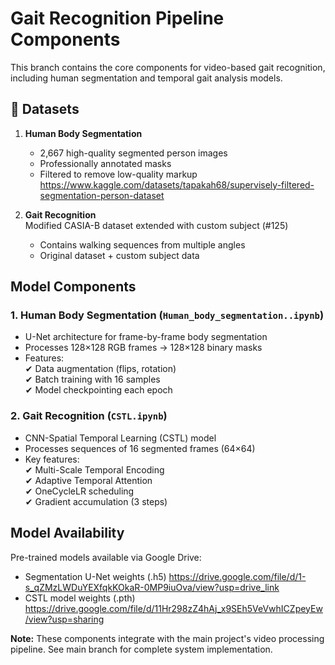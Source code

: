 # Gait Recognition Pipeline Components

This branch contains the core components for video-based gait recognition, including human segmentation and temporal gait analysis models.

## 📁 Datasets
1. **Human Body Segmentation**  
   - 2,667 high-quality segmented person images  
   - Professionally annotated masks  
   - Filtered to remove low-quality markup  
   https://www.kaggle.com/datasets/tapakah68/supervisely-filtered-segmentation-person-dataset

3. **Gait Recognition**  
   Modified CASIA-B dataset extended with custom subject (#125)  
   - Contains walking sequences from multiple angles  
   - Original dataset + custom subject data 

## Model Components

### 1. Human Body Segmentation (`Human_body_segmentation..ipynb`)
- U-Net architecture for frame-by-frame body segmentation
- Processes 128×128 RGB frames → 128×128 binary masks
- Features:  
  ✔ Data augmentation (flips, rotation)  
  ✔ Batch training with 16 samples  
  ✔ Model checkpointing each epoch

### 2. Gait Recognition (`CSTL.ipynb`)
- CNN-Spatial Temporal Learning (CSTL) model
- Processes sequences of 16 segmented frames (64×64)
- Key features:  
  ✔ Multi-Scale Temporal Encoding  
  ✔ Adaptive Temporal Attention  
  ✔ OneCycleLR scheduling  
  ✔ Gradient accumulation (3 steps)

## Model Availability
Pre-trained models available via Google Drive:
- Segmentation U-Net weights (.h5)
https://drive.google.com/file/d/1-s_qZMzLWDuYEXfqkKOkaR-0MP9iuOva/view?usp=drive_link
- CSTL model weights (.pth)
https://drive.google.com/file/d/11Hr298zZ4hAj_x9SEh5VeVwhICZpeyEw/view?usp=sharing

**Note:** These components integrate with the main project's video processing pipeline. See main branch for complete system implementation.
